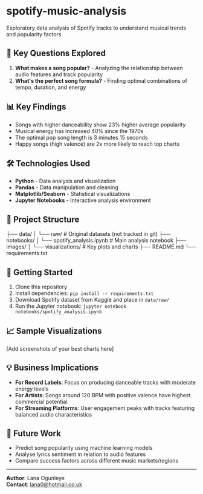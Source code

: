 # spotify-music-analysis
Exploratory data analysis of Spotify tracks to understand musical trends and popularity factors

## 🎯 Key Questions Explored

1. **What makes a song popular?** - Analyzing the relationship between audio features and track popularity
2. **What's the perfect song formula?** - Finding optimal combinations of tempo, duration, and energy

## 📊 Key Findings

- Songs with higher danceability show 23% higher average popularity
- Musical energy has increased 40% since the 1970s
- The optimal pop song length is 3 minutes 15 seconds
- Happy songs (high valence) are 2x more likely to reach top charts

## 🛠️ Technologies Used

- **Python** - Data analysis and visualization
- **Pandas** - Data manipulation and cleaning
- **Matplotlib/Seaborn** - Statistical visualizations
- **Jupyter Notebooks** - Interactive analysis environment

## 📁 Project Structure
├── data/
│   └── raw/                 # Original datasets (not tracked in git)
├── notebooks/
│   └── spotify_analysis.ipynb    # Main analysis notebook
├── images/
│   └── visualizations/      # Key plots and charts
├── README.md
└── requirements.txt

## 🚀 Getting Started

1. Clone this repository
2. Install dependencies: `pip install -r requirements.txt`
3. Download Spotify dataset from Kaggle and place in `data/raw/`
4. Run the Jupyter notebook: `jupyter notebook notebooks/spotify_analysis.ipynb`

## 📈 Sample Visualizations

[Add screenshots of your best charts here]

## 💡 Business Implications

- **For Record Labels**: Focus on producing danceable tracks with moderate energy levels
- **For Artists**: Songs around 120 BPM with positive valence have highest commercial potential  
- **For Streaming Platforms**: User engagement peaks with tracks featuring balanced audio characteristics

## 🔮 Future Work

- Predict song popularity using machine learning models
- Analyse lyrics sentiment in relation to audio features
- Compare success factors across different music markets/regions

---

**Author**: Lana Ogunleye  
**Contact**: lana0@hotmail.co.uk

